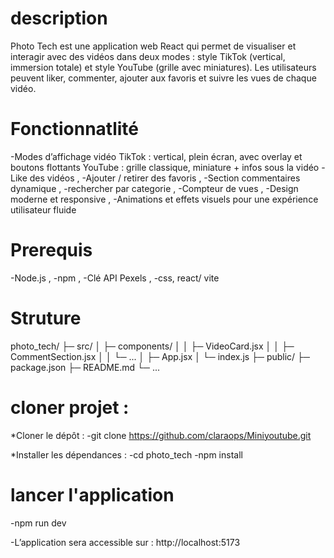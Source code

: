 # description
Photo Tech est une application web React qui permet de visualiser et interagir avec des vidéos dans deux modes : style TikTok (vertical, immersion totale) et style YouTube (grille avec miniatures). Les utilisateurs peuvent liker, commenter, ajouter aux favoris et suivre les vues de chaque vidéo.

# Fonctionnatlité

-Modes d’affichage vidéo
TikTok : vertical, plein écran, avec overlay et boutons flottants
YouTube : grille classique, miniature + infos sous la vidéo
-Like des vidéos ,
-Ajouter / retirer des favoris ,
-Section commentaires dynamique ,
-rechercher par categorie ,
-Compteur de vues ,
-Design moderne et responsive ,
-Animations et effets visuels pour une expérience utilisateur fluide

# Prerequis
-Node.js , 
-npm ,
-Clé API Pexels ,
-css, react/ vite

# Struture
photo_tech/
├─ src/
│  ├─ components/
│  │  ├─ VideoCard.jsx
│  │  ├─ CommentSection.jsx
│  │  └─ ...
│  ├─ App.jsx
│  └─ index.js
├─ public/
├─ package.json
├─ README.md
└─ ...

# cloner projet : 
*Cloner le dépôt :
-git clone https://github.com/claraops/Miniyoutube.git

*Installer les dépendances :
-cd photo_tech
-npm install

# lancer l'application
-npm run dev

-L’application sera accessible sur :  http://localhost:5173


